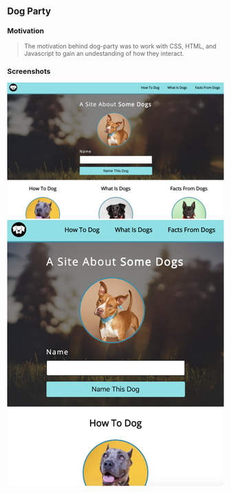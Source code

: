 ## Dog Party

### Motivation
> The motivation behind dog-party was to work with CSS, HTML, and Javascript to gain an undestanding of how they interact.

### Screenshots
![Alt text](https://github.com/MaxBSilver/dog-party/blob/master/mainview.png)
![Alt text](https://github.com/MaxBSilver/dog-party/blob/master/mobileView.png)
